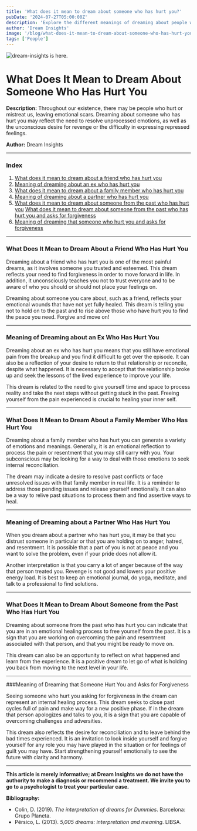 ```yaml
---
title: 'What does it mean to dream about someone who has hurt you?'
pubDate: '2024-07-27T05:00:00Z'
description: 'Explore the different meanings of dreaming about people who have hurt you, from the need to resolve unprocessed emotions to the unconscious desire for revenge.'
author: 'Dream Insights'
image: '/blog/what-does-it-mean-to-dream-about-someone-who-has-hurt-you.jpeg'
tags: ['People']
---
```


![dream-insights is here.](/blog/what-does-it-mean-to-dream-about-someone-who-has-hurt-you.jpeg)

# What Does It Mean to Dream About Someone Who Has Hurt You

**Description:** Throughout our existence, there may be people who hurt or mistreat us, leaving emotional scars. Dreaming about someone who has hurt you may reflect the need to resolve unprocessed emotions, as well as the unconscious desire for revenge or the difficulty in expressing repressed feelings.

**Author:** Dream Insights

---

### Index

1. [What does it mean to dream about a friend who has hurt you](#what-does-it-mean-to-dream-about-a-friend-who-has-hurt-you)
2. [Meaning of dreaming about an ex who has hurt you](#meaning-of-dreaming-about-an-ex-who-has-hurt-you)
3. [What does it mean to dream about a family member who has hurt you](#what-does-it-mean-to-dream-about-a-family-member-who-has-hurt-you)
4. [Meaning of dreaming about a partner who has hurt you](#meaning-of-dreaming-about-a-partner-who-has-hurt-you)
5. [What does it mean to dream about someone from the past who has hurt you](#meaning-of-dreaming-about-a-partner-who-has-hurt-you)
[What does it mean to dream about someone from the past who has hurt you and asks for forgiveness](#what-does-it-mean-to-dream-about-someone-from-the-past-who-has-hurt-you)
6. [Meaning of dreaming that someone who hurt you and asks for forgiveness](#meaning-of-dreaming-that-someone-who-hurt-you-and-asks-for-forgiveness)

---

### What Does It Mean to Dream About a Friend Who Has Hurt You

Dreaming about a friend who has hurt you is one of the most painful dreams, as it involves someone you trusted and esteemed. This dream reflects your need to find forgiveness in order to move forward in life. In addition, it unconsciously teaches you not to trust everyone and to be aware of who you should or should not place your feelings on.

Dreaming about someone you care about, such as a friend, reflects your emotional wounds that have not yet fully healed. This dream is telling you not to hold on to the past and to rise above those who have hurt you to find the peace you need. Forgive and move on!

---

### Meaning of Dreaming about an Ex Who Has Hurt You

Dreaming about an ex who has hurt you means that you still have emotional pain from the breakup and you find it difficult to get over the episode. It can also be a reflection of your desire to return to that relationship or reconcile, despite what happened. It is necessary to accept that the relationship broke up and seek the lessons of the lived experience to improve your life.

This dream is related to the need to give yourself time and space to process reality and take the next steps without getting stuck in the past. Freeing yourself from the pain experienced is crucial to healing your inner self.

---

### What Does It Mean to Dream About a Family Member Who Has Hurt You

Dreaming about a family member who has hurt you can generate a variety of emotions and meanings. Generally, it is an emotional reflection to process the pain or resentment that you may still carry with you. Your subconscious may be looking for a way to deal with those emotions to seek internal reconciliation.

The dream may indicate a desire to resolve past conflicts or face unresolved issues with that family member in real life. It is a reminder to address those pending issues and release yourself emotionally. It can also be a way to relive past situations to process them and find assertive ways to heal.

---

### Meaning of Dreaming about a Partner Who Has Hurt You

When you dream about a partner who has hurt you, it may be that you distrust someone in particular or that you are holding on to anger, hatred, and resentment. It is possible that a part of you is not at peace and you want to solve the problem, even if your pride does not allow it.

Another interpretation is that you carry a lot of anger because of the way that person treated you. Revenge is not good and lowers your positive energy load. It is best to keep an emotional journal, do yoga, meditate, and talk to a professional to find solutions.

---

### What Does It Mean to Dream About Someone from the Past Who Has Hurt You

Dreaming about someone from the past who has hurt you can indicate that you are in an emotional healing process to free yourself from the past. It is a sign that you are working on overcoming the pain and resentment associated with that person, and that you might be ready to move on.

This dream can also be an opportunity to reflect on what happened and learn from the experience. It is a positive dream to let go of what is holding you back from moving to the next level in your life.

---

###Meaning of Dreaming that Someone Hurt You and Asks for Forgiveness

Seeing someone who hurt you asking for forgiveness in the dream can represent an internal healing process. This dream seeks to close past cycles full of pain and make way for a new positive phase. If in the dream that person apologizes and talks to you, it is a sign that you are capable of overcoming challenges and adversities.

This dream also reflects the desire for reconciliation and to leave behind the bad times experienced. It is an invitation to look inside yourself and forgive yourself for any role you may have played in the situation or for feelings of guilt you may have. Start strengthening yourself emotionally to see the future with clarity and harmony.

---

**This article is merely informative; at Dream Insights we do not have the authority to make a diagnosis or recommend a treatment. We invite you to go to a psychologist to treat your particular case.**

**Bibliography:**

- Colin, D. (2019). _The interpretation of dreams for Dummies_. Barcelona: Grupo Planeta.
- Pérsico, L. (2013). _5,005 dreams: interpretation and meaning_. LIBSA.